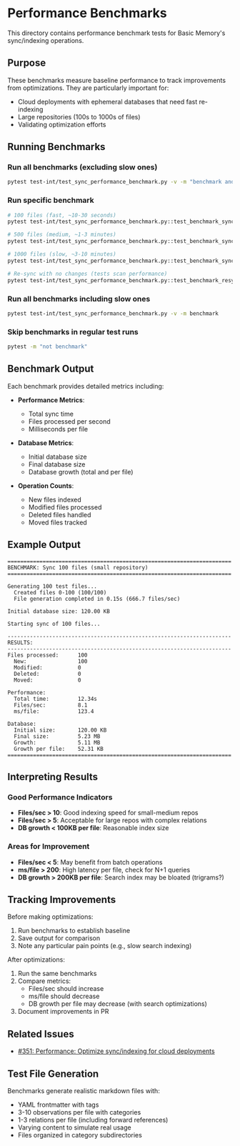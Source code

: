 # Performance Benchmarks

This directory contains performance benchmark tests for Basic Memory's sync/indexing operations.

## Purpose

These benchmarks measure baseline performance to track improvements from optimizations. They are particularly important for:
- Cloud deployments with ephemeral databases that need fast re-indexing
- Large repositories (100s to 1000s of files)
- Validating optimization efforts

## Running Benchmarks

### Run all benchmarks (excluding slow ones)
```bash
pytest test-int/test_sync_performance_benchmark.py -v -m "benchmark and not slow"
```

### Run specific benchmark
```bash
# 100 files (fast, ~10-30 seconds)
pytest test-int/test_sync_performance_benchmark.py::test_benchmark_sync_100_files -v

# 500 files (medium, ~1-3 minutes)
pytest test-int/test_sync_performance_benchmark.py::test_benchmark_sync_500_files -v

# 1000 files (slow, ~3-10 minutes)
pytest test-int/test_sync_performance_benchmark.py::test_benchmark_sync_1000_files -v

# Re-sync with no changes (tests scan performance)
pytest test-int/test_sync_performance_benchmark.py::test_benchmark_resync_no_changes -v
```

### Run all benchmarks including slow ones
```bash
pytest test-int/test_sync_performance_benchmark.py -v -m benchmark
```

### Skip benchmarks in regular test runs
```bash
pytest -m "not benchmark"
```

## Benchmark Output

Each benchmark provides detailed metrics including:

- **Performance Metrics**:
  - Total sync time
  - Files processed per second
  - Milliseconds per file

- **Database Metrics**:
  - Initial database size
  - Final database size
  - Database growth (total and per file)

- **Operation Counts**:
  - New files indexed
  - Modified files processed
  - Deleted files handled
  - Moved files tracked

## Example Output

```
======================================================================
BENCHMARK: Sync 100 files (small repository)
======================================================================

Generating 100 test files...
  Created files 0-100 (100/100)
  File generation completed in 0.15s (666.7 files/sec)

Initial database size: 120.00 KB

Starting sync of 100 files...

----------------------------------------------------------------------
RESULTS:
----------------------------------------------------------------------
Files processed:      100
  New:                100
  Modified:           0
  Deleted:            0
  Moved:              0

Performance:
  Total time:         12.34s
  Files/sec:          8.1
  ms/file:            123.4

Database:
  Initial size:       120.00 KB
  Final size:         5.23 MB
  Growth:             5.11 MB
  Growth per file:    52.31 KB
======================================================================
```

## Interpreting Results

### Good Performance Indicators
- **Files/sec > 10**: Good indexing speed for small-medium repos
- **Files/sec > 5**: Acceptable for large repos with complex relations
- **DB growth < 100KB per file**: Reasonable index size

### Areas for Improvement
- **Files/sec < 5**: May benefit from batch operations
- **ms/file > 200**: High latency per file, check for N+1 queries
- **DB growth > 200KB per file**: Search index may be bloated (trigrams?)

## Tracking Improvements

Before making optimizations:
1. Run benchmarks to establish baseline
2. Save output for comparison
3. Note any particular pain points (e.g., slow search indexing)

After optimizations:
1. Run the same benchmarks
2. Compare metrics:
   - Files/sec should increase
   - ms/file should decrease
   - DB growth per file may decrease (with search optimizations)
3. Document improvements in PR

## Related Issues

- [#351: Performance: Optimize sync/indexing for cloud deployments](https://github.com/basicmachines-co/basic-memory/issues/351)

## Test File Generation

Benchmarks generate realistic markdown files with:
- YAML frontmatter with tags
- 3-10 observations per file with categories
- 1-3 relations per file (including forward references)
- Varying content to simulate real usage
- Files organized in category subdirectories
